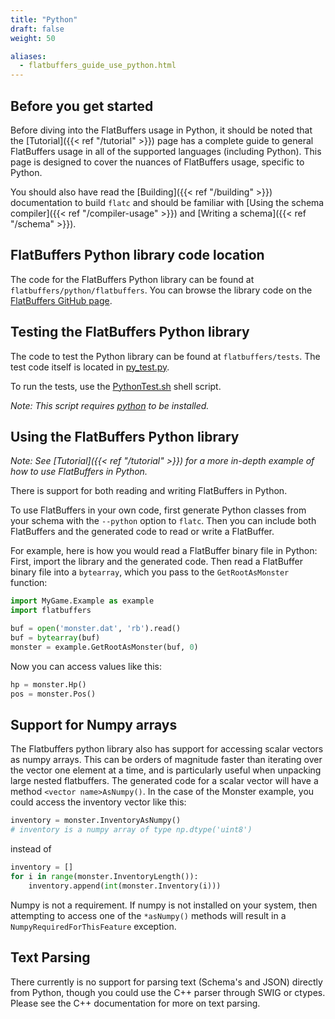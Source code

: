 ```yaml
---
title: "Python"
draft: false
weight: 50

aliases:
  - flatbuffers_guide_use_python.html
---
```


## Before you get started

Before diving into the FlatBuffers usage in Python, it should be noted that the
[Tutorial]({{< ref "/tutorial" >}}) page has a complete guide to general
FlatBuffers usage in all of the supported languages (including Python). This
page is designed to cover the nuances of FlatBuffers usage, specific to Python.

You should also have read the [Building]({{< ref "/building" >}})
documentation to build `flatc` and should be familiar with [Using the schema
compiler]({{< ref "/compiler-usage" >}}) and [Writing a
schema]({{< ref "/schema" >}}).

## FlatBuffers Python library code location

The code for the FlatBuffers Python library can be found at
`flatbuffers/python/flatbuffers`. You can browse the library code on the
[FlatBuffers GitHub page](https://github.com/google/flatbuffers/tree/master/python).

## Testing the FlatBuffers Python library

The code to test the Python library can be found at `flatbuffers/tests`. The
test code itself is located in
[py_test.py](https://github.com/google/flatbuffers/blob/master/tests/py_test.py).

To run the tests, use the
[PythonTest.sh](https://github.com/google/flatbuffers/blob/master/tests/PythonTest.sh)
shell script.

_Note: This script requires [python](https://www.python.org/) to be installed._

## Using the FlatBuffers Python library

_Note: See [Tutorial]({{< ref "/tutorial" >}}) for a more in-depth
example of how to use FlatBuffers in Python._

There is support for both reading and writing FlatBuffers in Python.

To use FlatBuffers in your own code, first generate Python classes from your
schema with the `--python` option to `flatc`. Then you can include both
FlatBuffers and the generated code to read or write a FlatBuffer.

For example, here is how you would read a FlatBuffer binary file in Python:
First, import the library and the generated code. Then read a FlatBuffer binary
file into a `bytearray`, which you pass to the `GetRootAsMonster` function:

```py
import MyGame.Example as example
import flatbuffers

buf = open('monster.dat', 'rb').read()
buf = bytearray(buf)
monster = example.GetRootAsMonster(buf, 0)
```

Now you can access values like this:

```py
hp = monster.Hp()
pos = monster.Pos()
```

## Support for Numpy arrays

The Flatbuffers python library also has support for accessing scalar vectors as
numpy arrays. This can be orders of magnitude faster than iterating over the
vector one element at a time, and is particularly useful when unpacking large
nested flatbuffers. The generated code for a scalar vector will have a method
`<vector name>AsNumpy()`. In the case of the Monster example, you could access
the inventory vector like this:

```py
inventory = monster.InventoryAsNumpy()
# inventory is a numpy array of type np.dtype('uint8')
```

instead of

```py
inventory = []
for i in range(monster.InventoryLength()):
    inventory.append(int(monster.Inventory(i)))
```

Numpy is not a requirement. If numpy is not installed on your system, then
attempting to access one of the `*asNumpy()` methods will result in a
`NumpyRequiredForThisFeature` exception.

## Text Parsing

There currently is no support for parsing text (Schema's and JSON) directly from
Python, though you could use the C++ parser through SWIG or ctypes. Please see
the C++ documentation for more on text parsing.

<br>
